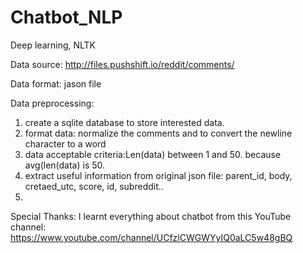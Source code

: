 # Chatbot_NLP

Deep learning, NLTK

Data source: http://files.pushshift.io/reddit/comments/

Data format: jason file

Data preprocessing:

1. create a sqlite database to store interested data.
2. format data: normalize the comments and to convert the newline character to a word
3. data acceptable criteria:Len(data) between 1 and 50. because avg(len(data) is 50.
4. extract useful information from original json file: parent_id, body, cretaed_utc, score, id, subreddit..
5. 


Special Thanks:
I learnt everything about chatbot from this YouTube channel: https://www.youtube.com/channel/UCfzlCWGWYyIQ0aLC5w48gBQ
